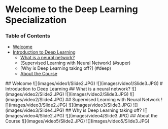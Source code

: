 # Welcome to the Deep Learning Specialization

### Table of Contents
- [Welcome](#welcome)
- [Introduction to Deep Learning](#intro)
	- [What is a neural network?](#whatis)
	- [Supervised Learning with Neural Network] (#super)
	- [Why is Deep Learning taking off?] (#deep)
	- [About the Course](#about)

<a name="welcome" />
## Welcome
![](images/video1/Slide2.JPG)
![](images/video1/Slide3.JPG)

<a name="intro" />
# Introduction to Deep Learning

<a name="whatis" />
## What is a neural network?
![](images/video2/Slide2.JPG)
![](images/video2/Slide3.JPG)
![](images/video2/Slide4.JPG)

<a name="super" />
## Supervised Learning with Neural Network
![](images/video3/Slide2.JPG)
![](images/video3/Slide3.JPG)
![](images/video3/Slide4.JPG)

<a name="deep" />
## Why is Deep Learning taking off?
![](images/video4/Slide2.JPG)
![](images/video4/Slide3.JPG)

<a name="about" />
 ## About the Course
![](images/video5/Slide2.JPG)
![](images/video5/Slide3.JPG)
